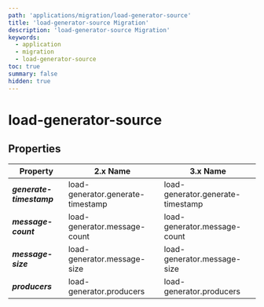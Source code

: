 ```yaml
---
path: 'applications/migration/load-generator-source'
title: 'load-generator-source Migration'
description: 'load-generator-source Migration'
keywords:
  - application
  - migration
  - load-generator-source
toc: true
summary: false
hidden: true
---
```


# load-generator-source

## Properties

| Property                 | 2.x Name                          | 3.x Name                          |
| ------------------------ | --------------------------------- | --------------------------------- |
| **_generate-timestamp_** | load-generator.generate-timestamp | load-generator.generate-timestamp |
| **_message-count_**      | load-generator.message-count      | load-generator.message-count      |
| **_message-size_**       | load-generator.message-size       | load-generator.message-size       |
| **_producers_**          | load-generator.producers          | load-generator.producers          |
